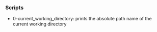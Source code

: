 ### Scripts
* 0-current_working_directory: prints the absolute path name of the current working directory
